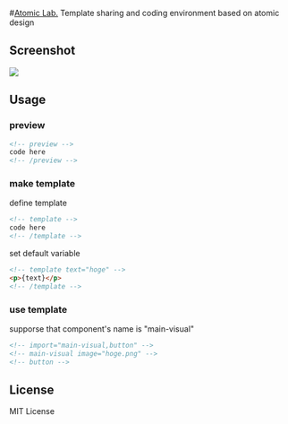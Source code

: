 #[Atomic Lab.](http://steelydylan.github.io/atomic-lab/)
Template sharing and coding environment based on atomic design

## Screenshot
<img src="https://raw.github.com/steelydylan/atomic-lab/master/screenshot.png"></img>

## Usage

### preview
```html
<!-- preview -->
code here
<!-- /preview -->
```

### make template

define template
```html
<!-- template -->
code here
<!-- /template -->
```

set default variable
```html
<!-- template text="hoge" -->
<p>{text}</p>
<!-- /template -->
```

### use template
supporse that component's name is "main-visual"
```html
<!-- import="main-visual,button" -->
<!-- main-visual image="hoge.png" -->
<!-- button -->
```


## License
MIT License
